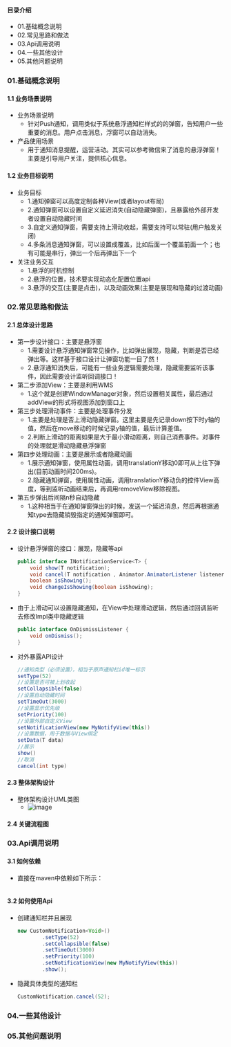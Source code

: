 #### 目录介绍
- 01.基础概念说明
- 02.常见思路和做法
- 03.Api调用说明
- 04.一些其他设计
- 05.其他问题说明



### 01.基础概念说明
#### 1.1 业务场景说明
- 业务场景说明
    - 针对Push通知，调用类似于系统悬浮通知栏样式的的弹窗，告知用户一些重要的消息。用户点击消息，浮窗可以自动消失。
- 产品使用场景
    - 用于通知消息提醒，运营活动。其实可以参考微信来了消息的悬浮弹窗！主要是引导用户关注，提供核心信息。


#### 1.2 业务目标说明
- 业务目标
    - 1.通知弹窗可以高度定制各种View(或者layout布局)
    - 2.通知弹窗可以设置自定义延迟消失(自动隐藏弹窗)，且暴露给外部开发者设置自动隐藏时间
    - 3.自定义通知弹窗，需要支持上滑动收起，需要支持可以常驻(用户触发关闭)
    - 4.多条消息通知弹窗，可以设置成覆盖，比如后面一个覆盖前面一个；也有可能是串行，弹出一个后再弹出下一个
- 关注业务交互
    - 1.悬浮的时机控制
    - 2.悬浮的位置，技术要实现动态化配置位置api
    - 3.悬浮的交互(主要是点击)，以及动画效果(主要是展现和隐藏的过渡动画)



### 02.常见思路和做法
#### 2.1 总体设计思路
- 第一步设计接口：主要是悬浮窗
    - 1.需要设计悬浮通知弹窗常见操作，比如弹出展现，隐藏，判断是否已经弹出等。这样基于接口设计让弹窗功能一目了然！
    - 2.悬浮通知消失后，可能有一些业务逻辑需要处理，隐藏需要监听该事件，因此需要设计监听回调接口！
- 第二步添加View：主要是利用WMS
    - 1.这个就是创建WindowManager对象，然后设置相关属性，最后通过addView的形式将视图添加到窗口上
- 第三步处理滑动事件：主要是处理事件分发
    - 1.主要是处理是否上滑动隐藏弹窗。这里主要是先记录down按下时y轴的值，然后在move移动的时候记录y轴的值，最后计算差值。
    - 2.判断上滑动的距离如果是大于最小滑动距离，则自己消费事件。对事件的处理就是滑动隐藏悬浮弹窗
- 第四步处理动画：主要是展示或者隐藏动画
    - 1.展示通知弹窗，使用属性动画，调用translationY移动0即可从上往下弹出(目前动画时间200ms)。
    - 2.隐藏通知弹窗，使用属性动画，调用translationY移动负的控件View高度，等到监听动画结束后，再调用removeView移除视图。
- 第五步弹出后间隔n秒自动隐藏
    - 1.这种相当于在通知弹窗弹出的时候，发送一个延迟消息，然后再根据通知type去隐藏销毁指定的通知弹窗即可。


#### 2.2 设计接口说明
- 设计悬浮弹窗的接口：展现，隐藏等api
    ``` java
    public interface INotificationService<T> {
        void show(T notification);
        void cancel(T notification , Animator.AnimatorListener listener);
        boolean isShowing();
        void changeIsShowing(boolean isShowing);
    }
    ```
- 由于上滑动可以设置隐藏通知，在View中处理滑动逻辑，然后通过回调监听去修改Impl类中隐藏逻辑
    ``` java
    public interface OnDismissListener {
        void onDismiss();
    }
    ```
- 对外暴露API设计
    ``` java
    //通知类型（必须设置），相当于原声通知栏id唯一标示
    setType(52)
    //设置是否可被上划收起
    setCollapsible(false)
    //设置自动隐藏时间
    setTimeOut(3000)
    //设置显示优先级
    setPriority(100)
    //设置外部自定义View
    setNotificationView(new MyNotifyView(this))
    //设置数据，用于数据与View绑定
    setData(T data)
    //展示
    show()
    //取消
    cancel(int type)
    ```


#### 2.3 整体架构设计
- 整体架构设计UML类图
    - ![image](https://img-blog.csdnimg.cn/eae99c9f7355413d860c95eb35ee8d52.png)



#### 2.4 关键流程图


### 03.Api调用说明
#### 3.1 如何依赖
- 直接在maven中依赖如下所示：
    ```
    
    ```

#### 3.2 如何使用Api
- 创建通知栏并且展现
    ``` java
    new CustomNotification<Void>()
            .setType(52)
            .setCollapsible(false)
            .setTimeOut(3000)
            .setPriority(100)
            .setNotificationView(new MyNotifyView(this))
            .show();
    ```
- 隐藏具体类型的通知栏
    ``` java
    CustomNotification.cancel(52);
    ```




### 04.一些其他设计



### 05.其他问题说明









